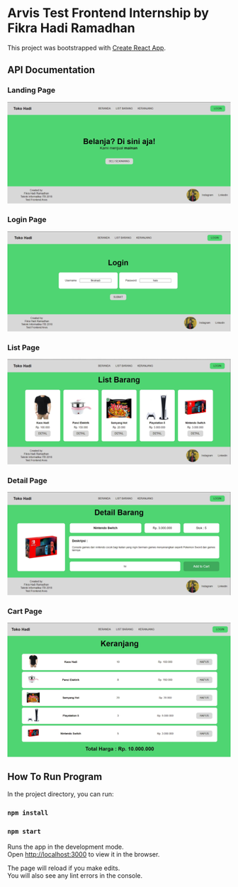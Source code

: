 # Arvis Test Frontend Internship by Fikra Hadi Ramadhan

This project was bootstrapped with [Create React App](https://github.com/facebook/create-react-app).

## API Documentation

### Landing Page
<img src='public/landingpage.jpg' alt='landingpage'>

### Login Page
<img src='public/login.jpg' alt='loginpage'>

### List Page
<img src='public/list.jpg' alt='listpage'>

### Detail Page
<img src='public/detail.jpg' alt='detailpage'>

### Cart Page
<img src='public/cart.jpg' alt='cartpage'>

## How To Run Program

In the project directory, you can run:

### `npm install`
### `npm start`

Runs the app in the development mode.\
Open [http://localhost:3000](http://localhost:3000) to view it in the browser.

The page will reload if you make edits.\
You will also see any lint errors in the console.


